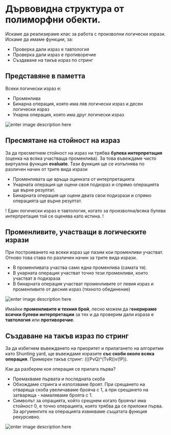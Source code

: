 # Дървовидна структура от полиморфни обекти.

Искаме да реализираме клас за работа с произволни логически изрази. Искаме да имаме функции, за:

 - Проверка дали израз е тавтология
 - Проверка дали израз е противоречие
 - Създаване на такъв израз по стринг


## Представяне в паметта
Всеки логически израз е:

 - Променлива
 - Бинарна операция, която има ляв логически израз и десен логически израз
 - Унарна операция, която има друг логически израз

![enter image description here]([https://i.ibb.co/rcT4jb4/Untitled-Diagram-drawio-1.png](https://i.ibb.co/tsYHjRN/Untitled-Diagram-drawio-2.png))

## Пресмятане на стойност на израз
За да пресметнем стойност на израз ни трябва **булева интерпретация** (оценка на всяка участваща променлива).  За това въвеждаме чисто виртуална функция **evaluate**.
Тази функция ще се изпълнява по различен начин от трите вида изрази

 - Променливата ще връща оценката от интерпретацията
 - Унарната операция ще оцени своя подизраз и спрямо операцията ще върне резултат.
 - Бинарната операция ще оцени двата свои подизрази и спрямо операцията ще върне резултат.

! Един логически израз е тавтология, когато за произволна/всяка булева интерпретация той се оценява като истина. !

## Променливите, участващи в логическите изрази

При построяването на всеки израз ще пазим кои променливи участват. Отново това става по различен начин за трите вида изрази.

 - В променливата участва само една променлива (самата тя).
 - В унарната операция участват точно тези променливи, които участват в подизраза
 - В бинарната операция участват променливите от левия израз и променливите от десния израз (тяхното обединение)

![enter image description here](https://i.ibb.co/frMd5HL/Untitled-Diagram2-drawio-1.png)

Имайки **променливите и техния брой**, лесно можем да г**енерираме всички булеви интерпретации** за тях и да проверим дали израза е **тавтология** или **противоречие**.

## Създаване на такъв израз по стринг

За да избегнем въвеждането на приоритет и прилагането на алгоритми като Shunting yard, ще въвеждаме изразите **със скоби около всяка операция**.
Примерен такъв стринг: (((PvQ)^(TvR))v(!P)).

Как да разберем коя операция се прилага първа? 
- Премахваме първата и последната скоба
- Обхождаме стринга и използваме броят. При срещането на отваряща скоба увеличаваме брояча с 1, а при срещането на затваряща - намаляваме броята с 1.
- Символът за опрацията, който срещнем когато броячът има стойност 0, е точно операцията, която трябва да се приложи първа. За аргументите на операцията извикваме същатата функция рекурсивно.

![enter image description here](https://i.ibb.co/xFrVxsG/Untitled-Diagram2-drawio-2-1.png)

